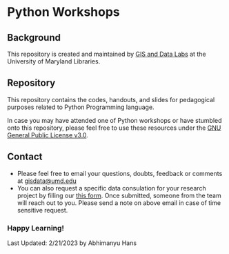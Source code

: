 # Python Workshops


## Background

This repository is created and maintained by [GIS and Data Labs](https://www.lib.umd.edu/research/services/gis) at the University of Maryland Libraries.

## Repository

This repository contains the codes, handouts, and slides for pedagogical purposes related to Python Programming language.

In case you may have attended one of Python workshops or have stumbled onto this repository, please feel free to use these resources under the [GNU General Public License v3.0](LICENSE).

## Contact

- Please feel free to email your questions, doubts, feedback or comments at [gisdata@umd.edu](mailto:gisdata@umd.edu)
- You can also request a specific data consulation for your research project by filling our [this form](https://docs.google.com/forms/d/e/1FAIpQLSfkumtTIIvuvo7iQqKdQkoM04ukmIxp_duq2hvNcX75am67sw/viewform). Once submitted, someone from the team will reach out to you. Please send a note on above email in case of time sensitive request.


### Happy Learning!

Last Updated: 2/21/2023 by Abhimanyu Hans

